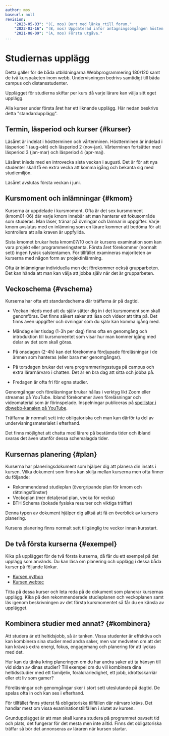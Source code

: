 ```yaml
---
author: mos
baseurl: null
revision:
    "2023-05-03": "(C, mos) Bort med länka rtill forum."
    "2022-03-16": "(B, mos) Uppdaterad inför antagningsomgången hösten 2022."
    "2021-08-09": "(A, mos) Första utgåva."
...
```

Studiernas upplägg
==================================

Detta gäller för de båda utbildningarna Webbprogrammering 180/120 samt de två kurspaketen inom webb. Undervisningen bedrivs samtidigt till båda campus och distansstudenter.

Upplägget för studierna skiftar per kurs då varje lärare kan välja sitt eget upplägg.

Alla kurser under första året har ett liknande upplägg. Här nedan beskrivs detta "standardupplägg".



Termin, läsperiod och kurser {#kurser}
---------------------------------

Läsåret är indelat i höstterminen och vårterminen. Höstterminen är indelad i läsperiod 1 (aug-okt) och läsperiod 2 (nov-jan). Vårterminen fortsätter med läsperiod 3 (jan-mar) och läsperiod 4 (apr-maj).

Läsåret inleds med en introvecka sista veckan i augusti. Det är för att nya studenter skall få en extra vecka att komma igång och bekanta sig med studiemiljön.

Läsåret avslutas första veckan i juni.



Kursmoment och inlämningar {#kmom}
---------------------------------

Kurserna är uppdelade i kursmoment. Ofta är det sex kursmoment (kmom01-06) där varje kmom innebär att man hanterar ett fokusområde som studeras. Man läser, tränar på övningar och lämnar in uppgifter. Varje kmom avslutas med en inlämning som en lärare kommer att bedöma för att kontrollera att alla kraven är uppfyllda.

Sista kmomet brukar heta kmom07/10 och är kursens examination som kan vara projekt eller programmeringstenta. Första året förekommer (normalt sett) ingen fysisk salstentamen. För tillfället examineras majoriteten av kurserna med någon form av projektinlämning.

Ofta är inlämnignar individuella men det förekommer också grupparbeten. Det kan hända att man kan välja att jobba själv när det är grupparbeten.



Veckoschema {#vschema}
---------------------------------

Kurserna har ofta ett standardschema där träffarna är på dagtid.

* Veckan inleds med att du själv sätter dig in i det kursmoment som skall genomföras. Det finns säkert saker att läsa och videor att titta på. Det finns även uppgifter och övningar som du själv kan komma igång med.

* Måndag eller tisdag (1-3h per dag) finns ofta en genomgång och introduktion till kursmomentet som visar hur man kommer igång med delar av det som skall göras.

* På onsdagen (2-4h) kan det förekomma fördjupade föreläsningar i de ämnen som hanteras (eller bara mer genomgångar).

* På torsdagen brukar det vara programmeringsstuga på campus och extra lärarnärvaro i chatten. Det är en bra dag att sitta och jobba på.

* Fredagen är ofta fri för egna studier.

Genomgångar och föreläsningar brukar hållas i verktyg likt Zoom eller streamas på YouTube. Ibland förekommer även föreläsningar och videomaterial som är förinspelade. Inspelningar publiceras på [spellistor i dbwebb-kanalen på YouTube](https://www.youtube.com/channel/UCxX3bcidovf5MDLeXMcbDyg).

Träffarna är normalt sett inte obligatoriska och man kan därför ta del av undervisningsmaterialet i efterhand.

Det finns möjlighet att chatta med lärare på bestämda tider och ibland svaras det även utanför dessa schemalagda tider.



Kursernas planering {#plan}
---------------------------------

Kurserna har planeringsdokument som hjälper dig att planera din insats i kursen. Vilka dokument som finns kan skilja mellan kurserna men ofta finner du följande:

* Rekommenderad studieplan (övergripande plan för kmom och rättningsfönster)
* Veckoplan (mer detaljerad plan, vecka för vecka)
* BTH Schema (bokade fysiska resurser och viktiga träffar)

Denna typen av dokument hjälper dig alltså att få en överblick av kursens planering.

Kursens planering finns normalt sett tillgänglig tre veckor innan kursstart.



De två första kurserna {#exempel}
---------------------------------

Kika på upplägget för de två första kurserna, då får du ett exempel på det upplägg som används. Du kan läsa om planering och upplägg i dessa båda kurser på följande länkar.

* [Kursen python](/python)
* [Kursen webtec](/webtec)

Titta på dessa kurser och leta reda på de dokument som planerar kursernas upplägg. Kika på den rekommenderade studieplanen och veckoplanen samt läs igenom beskrivningen av det första kursmomentet så får du en känsla av upplägget.



Kombinera studier med annat? {#kombinera}
---------------------------------

Att studera är ett heltidsjobb, så är tanken. Vissa studenter är effektiva och kan kombinera sina studier med andra saker, men var medveten om att det kan krävas extra energi, fokus, engagemang och planering för att lyckas med det.

Hur kan du tänka kring planeringen om du har andra saker att ta hänsyn till vid sidan av dinas studier? Till exempel om du vill kombinera dina heltidsstudier med ett familjeliv, föräldrarledighet, ett jobb, idrottsskarriär eller ett liv som gamer?

Föreläsningar och genomgångar sker i stort sett uteslutande på dagtid. De spelas ofta in och kan ses i efterhand.

För tillfället finns ytterst få obligatoriska tillfällen där närvaro krävs. Det handlar mest om vissa examinationstillfällen i slutet av kursen.

Grundupplägget är att man skall kunna studera på programmet oavsett tid och plats, det fungerar för det mesta men inte alltid. Finns det obligatoriska träffar så bör det annonseras av läraren när kursen startar.

<!--
Om du försöker jobba heltid och studera så kan du läsa forumtråden "[Läsa distansprogrammet och jobba heltid? (ge tips)](http://bth1.dbwebb.se/t/7232)" som ger dig viss insyn i hur det kan vara.
-->


<!--
Mer om upplägget på studierna {#mer}
---------------------------------

I forumet finns en tråd som sammanställer lite vanliga frågor och svar kring upplägget på utbildningen, kika där för fler svar - [Jag vill söka BTH Webbprogrammering 2020](http://bth1.dbwebb.se/t/8849).

-->
